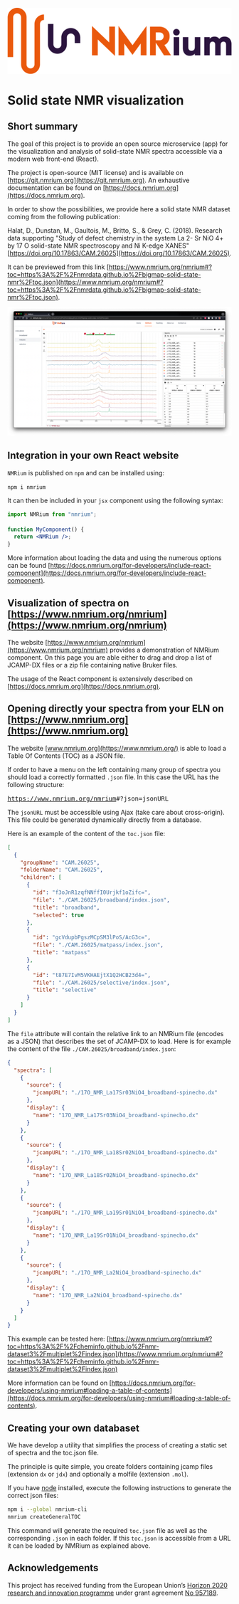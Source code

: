 ![logo](images/nmrium-logo.svg)

# Solid state NMR visualization

## Short summary

The goal of this project is to provide an open source microservice (app) for the visualization and analysis of solid-state NMR spectra accessible via a modern web front-end (React).

The project is open-source (MIT license) and is available on [https://git.nmrium.org](https://git.nmrium.org). An exhaustive documentation can be found on [https://docs.nmrium.org](https://docs.nmrium.org).

In order to show the possibilities, we provide here a solid state NMR dataset coming from the following publication:

Halat, D., Dunstan, M., Gaultois, M., Britto, S., & Grey, C. (2018). Research data supporting "Study of defect chemistry in the system La 2- Sr NiO 4+ by 17 O solid-state NMR spectroscopy and Ni K-edge XANES" [https://doi.org/10.17863/CAM.26025](https://doi.org/10.17863/CAM.26025).

It can be previewed from this link [https://www.nmrium.org/nmrium#?toc=https%3A%2F%2Fnmrdata.github.io%2Fbigmap-solid-state-nmr%2Ftoc.json](https://www.nmrium.org/nmrium#?toc=https%3A%2F%2Fnmrdata.github.io%2Fbigmap-solid-state-nmr%2Ftoc.json).

![overview](images/overview.png)

## Integration in your own React website

`NMRium` is published on `npm` and can be installed using:

`npm i nmrium`

It can then be included in your `jsx` component using the following syntax:

```jsx
import NMRium from "nmrium";

function MyComponent() {
  return <NMRium />;
}
```

More information about loading the data and using the numerous options can be found [https://docs.nmrium.org/for-developers/include-react-component](https://docs.nmrium.org/for-developers/include-react-component).

## Visualization of spectra on [https://www.nmrium.org/nmrium](https://www.nmrium.org/nmrium)

The website [https://www.nmrium.org/nmrium](https://www.nmrium.org/nmrium) provides a demonstration of NMRium component. On this page you are able either to drag and drop a list of JCAMP-DX files or a zip file containing native Bruker files.

The usage of the React component is extensively described on [https://docs.nmrium.org](https://docs.nmrium.org).

## Opening directly your spectra from your ELN on [https://www.nmrium.org](https://www.nmrium.org)

The website [www.nmrium.org](https://www.nmrium.org/) is able to load a Table Of Contents (TOC) as a JSON file.

If order to have a menu on the left containing many group of spectra you should load a correctly formatted `.json` file. In this case the URL has the following structure:

<kbd>https://www.nmrium.org/nmrium</kbd><kbd>#?json=</kbd><kbd>jsonURL</kbd>

The `jsonURL` must be accessible using Ajax (take care about cross-origin). This file could be generated dynamically directly from a database.

Here is an example of the content of the `toc.json` file:

```json
[
  {
    "groupName": "CAM.26025",
    "folderName": "CAM.26025",
    "children": [
      {
        "id": "f3oJnR1zqfNNffI0Urjkf1oZifc=",
        "file": "./CAM.26025/broadband/index.json",
        "title": "broadband",
        "selected": true
      },
      {
        "id": "gcVdupbPgszMCpSM3lPoS/AcG3c=",
        "file": "./CAM.26025/matpass/index.json",
        "title": "matpass"
      },
      {
        "id": "t87E7IvM5VKHAEjtX1Q2HCB23d4=",
        "file": "./CAM.26025/selective/index.json",
        "title": "selective"
      }
    ]
  }
]
```

The `file` attribute will contain the relative link to an NMRium file (encodes as a JSON) that describes the set of JCAMP-DX to load. Here is for example the content of the file `./CAM.26025/broadband/index.json`:

```json
{
  "spectra": [
    {
      "source": {
        "jcampURL": "./17O_NMR_La17Sr03NiO4_broadband-spinecho.dx"
      },
      "display": {
        "name": "17O_NMR_La17Sr03NiO4_broadband-spinecho.dx"
      }
    },
    {
      "source": {
        "jcampURL": "./17O_NMR_La18Sr02NiO4_broadband-spinecho.dx"
      },
      "display": {
        "name": "17O_NMR_La18Sr02NiO4_broadband-spinecho.dx"
      }
    },
    {
      "source": {
        "jcampURL": "./17O_NMR_La19Sr01NiO4_broadband-spinecho.dx"
      },
      "display": {
        "name": "17O_NMR_La19Sr01NiO4_broadband-spinecho.dx"
      }
    },
    {
      "source": {
        "jcampURL": "./17O_NMR_La2NiO4_broadband-spinecho.dx"
      },
      "display": {
        "name": "17O_NMR_La2NiO4_broadband-spinecho.dx"
      }
    }
  ]
}
```

This example can be tested here:
[https://www.nmrium.org/nmrium#?toc=https%3A%2F%2Fcheminfo.github.io%2Fnmr-dataset3%2Fmultiplet%2Findex.json](https://www.nmrium.org/nmrium#?toc=https%3A%2F%2Fcheminfo.github.io%2Fnmr-dataset3%2Fmultiplet%2Findex.json)

More information can be found on [https://docs.nmrium.org/for-developers/using-nmrium#loading-a-table-of-contents](https://docs.nmrium.org/for-developers/using-nmrium#loading-a-table-of-contents).

## Creating your own databaset

We have develop a utility that simplifies the process of creating a static set of spectra and the toc.json file.

The principle is quite simple, you create folders containing jcamp files (extension `dx` or `jdx`) and optionally a molfile (extension `.mol`).

If you have [node](https://nodejs.org/en/) installed, execute the following instructions to generate the correct json files:

```bash
npm i --global nmrium-cli
nmrium createGeneralTOC
```

This command will generate the required `toc.json` file as well as the corresponding `.json` in each folder. If this `toc.json` is accessible from a URL it can be loaded by NMRium as explained above.

## Acknowledgements

This project has received funding from the European Union’s [Horizon 2020 research and innovation programme](https://ec.europa.eu/programmes/horizon2020/en) under grant agreement [No 957189](https://cordis.europa.eu/project/id/957189).
